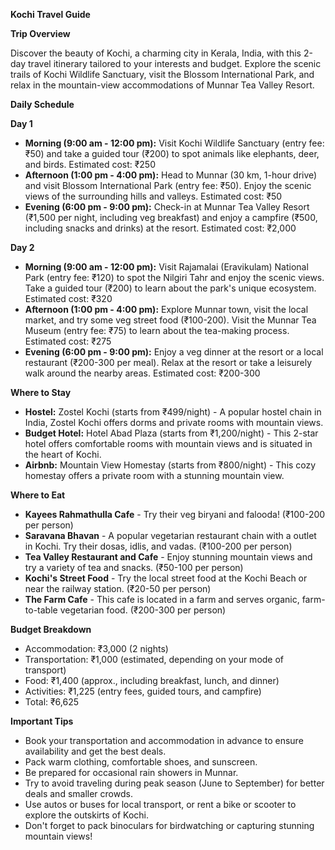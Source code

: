 **Kochi Travel Guide**

**Trip Overview**

Discover the beauty of Kochi, a charming city in Kerala, India, with this 2-day travel itinerary tailored to your interests and budget. Explore the scenic trails of Kochi Wildlife Sanctuary, visit the Blossom International Park, and relax in the mountain-view accommodations of Munnar Tea Valley Resort.

**Daily Schedule**

**Day 1**

* **Morning (9:00 am - 12:00 pm):** Visit Kochi Wildlife Sanctuary (entry fee: ₹50) and take a guided tour (₹200) to spot animals like elephants, deer, and birds. Estimated cost: ₹250
* **Afternoon (1:00 pm - 4:00 pm):** Head to Munnar (30 km, 1-hour drive) and visit Blossom International Park (entry fee: ₹50). Enjoy the scenic views of the surrounding hills and valleys. Estimated cost: ₹50
* **Evening (6:00 pm - 9:00 pm):** Check-in at Munnar Tea Valley Resort (₹1,500 per night, including veg breakfast) and enjoy a campfire (₹500, including snacks and drinks) at the resort. Estimated cost: ₹2,000

**Day 2**

* **Morning (9:00 am - 12:00 pm):** Visit Rajamalai (Eravikulam) National Park (entry fee: ₹120) to spot the Nilgiri Tahr and enjoy the scenic views. Take a guided tour (₹200) to learn about the park's unique ecosystem. Estimated cost: ₹320
* **Afternoon (1:00 pm - 4:00 pm):** Explore Munnar town, visit the local market, and try some veg street food (₹100-200). Visit the Munnar Tea Museum (entry fee: ₹75) to learn about the tea-making process. Estimated cost: ₹275
* **Evening (6:00 pm - 9:00 pm):** Enjoy a veg dinner at the resort or a local restaurant (₹200-300 per meal). Relax at the resort or take a leisurely walk around the nearby areas. Estimated cost: ₹200-300

**Where to Stay**

* **Hostel:** Zostel Kochi (starts from ₹499/night) - A popular hostel chain in India, Zostel Kochi offers dorms and private rooms with mountain views.
* **Budget Hotel:** Hotel Abad Plaza (starts from ₹1,200/night) - This 2-star hotel offers comfortable rooms with mountain views and is situated in the heart of Kochi.
* **Airbnb:** Mountain View Homestay (starts from ₹800/night) - This cozy homestay offers a private room with a stunning mountain view.

**Where to Eat**

* **Kayees Rahmathulla Cafe** - Try their veg biryani and falooda! (₹100-200 per person)
* **Saravana Bhavan** - A popular vegetarian restaurant chain with a outlet in Kochi. Try their dosas, idlis, and vadas. (₹100-200 per person)
* **Tea Valley Restaurant and Cafe** - Enjoy stunning mountain views and try a variety of tea and snacks. (₹50-100 per person)
* **Kochi's Street Food** - Try the local street food at the Kochi Beach or near the railway station. (₹20-50 per person)
* **The Farm Cafe** - This cafe is located in a farm and serves organic, farm-to-table vegetarian food. (₹200-300 per person)

**Budget Breakdown**

* Accommodation: ₹3,000 (2 nights)
* Transportation: ₹1,000 (estimated, depending on your mode of transport)
* Food: ₹1,400 (approx., including breakfast, lunch, and dinner)
* Activities: ₹1,225 (entry fees, guided tours, and campfire)
* Total: ₹6,625

**Important Tips**

* Book your transportation and accommodation in advance to ensure availability and get the best deals.
* Pack warm clothing, comfortable shoes, and sunscreen.
* Be prepared for occasional rain showers in Munnar.
* Try to avoid traveling during peak season (June to September) for better deals and smaller crowds.
* Use autos or buses for local transport, or rent a bike or scooter to explore the outskirts of Kochi.
* Don't forget to pack binoculars for birdwatching or capturing stunning mountain views!